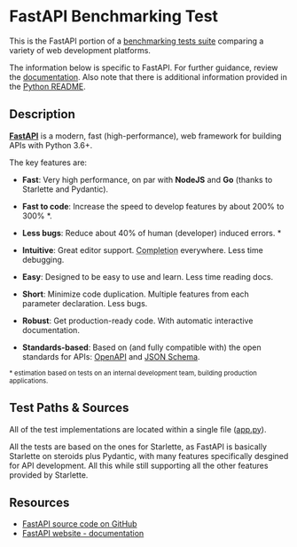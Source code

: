 # FastAPI Benchmarking Test

This is the FastAPI portion of a [benchmarking tests suite](../../)
comparing a variety of web development platforms.

The information below is specific to FastAPI. For further guidance,
review the [documentation](https://github.com/KhulnaSoft/BenchWeb/wiki).
Also note that there is additional information provided in
the [Python README](../).

## Description

[**FastAPI**](https://github.com/tiangolo/fastapi) is a modern, fast (high-performance), web framework for building APIs with Python 3.6+.

The key features are:

* **Fast**: Very high performance, on par with **NodeJS** and **Go** (thanks to Starlette and Pydantic).

* **Fast to code**: Increase the speed to develop features by about 200% to 300% *.
* **Less bugs**: Reduce about 40% of human (developer) induced errors. *
* **Intuitive**: Great editor support. <abbr title="also known as auto-complete, autocompletion, IntelliSense">Completion</abbr> everywhere. Less time debugging.
* **Easy**: Designed to be easy to use and learn. Less time reading docs.
* **Short**: Minimize code duplication. Multiple features from each parameter declaration. Less bugs.
* **Robust**: Get production-ready code. With automatic interactive documentation.
* **Standards-based**: Based on (and fully compatible with) the open standards for APIs: <a href="https://github.com/OAI/OpenAPI-Specification" target="_blank">OpenAPI</a> and <a href="http://json-schema.org/" target="_blank">JSON Schema</a>.

<small>* estimation based on tests on an internal development team, building production applications.</small>

## Test Paths & Sources

All of the test implementations are located within a single file ([app.py](app.py)).

All the tests are based on the ones for Starlette, as FastAPI is basically Starlette on steroids plus Pydantic, with many features specifically desgined for API development. All this while still supporting all the other features provided by Starlette.

## Resources

* [FastAPI source code on GitHub](https://github.com/tiangolo/fastapi)
* [FastAPI website - documentation](https://fastapi.tiangolo.com)
